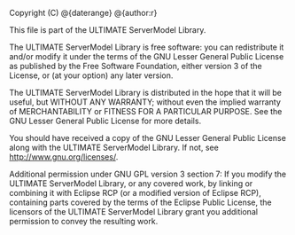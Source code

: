 Copyright (C) @{daterange} @{author:r}

This file is part of the ULTIMATE ServerModel Library.

The ULTIMATE ServerModel Library is free software: you can redistribute it and/or modify
it under the terms of the GNU Lesser General Public License as published
by the Free Software Foundation, either version 3 of the License, or
(at your option) any later version.

The ULTIMATE ServerModel Library is distributed in the hope that it will be useful,
but WITHOUT ANY WARRANTY; without even the implied warranty of
MERCHANTABILITY or FITNESS FOR A PARTICULAR PURPOSE.  See the
GNU Lesser General Public License for more details.

You should have received a copy of the GNU Lesser General Public License
along with the ULTIMATE ServerModel Library. If not, see <http://www.gnu.org/licenses/>.

Additional permission under GNU GPL version 3 section 7:
If you modify the ULTIMATE ServerModel Library, or any covered work, by linking
or combining it with Eclipse RCP (or a modified version of Eclipse RCP),
containing parts covered by the terms of the Eclipse Public License, the
licensors of the ULTIMATE ServerModel Library grant you additional permission
to convey the resulting work.
